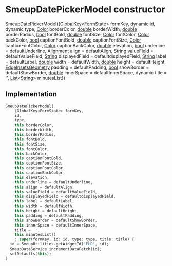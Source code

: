 


# SmeupDatePickerModel constructor







SmeupDatePickerModel({[GlobalKey](https://api.flutter.dev/flutter/widgets/GlobalKey-class.html)&lt;[FormState](https://api.flutter.dev/flutter/widgets/FormState-class.html)> formKey, dynamic id, dynamic type, [Color](https://api.flutter.dev/flutter/dart-ui/Color-class.html) borderColor, [double](https://api.flutter.dev/flutter/dart-core/double-class.html) borderWidth, [double](https://api.flutter.dev/flutter/dart-core/double-class.html) borderRadius, [bool](https://api.flutter.dev/flutter/dart-core/bool-class.html) fontBold, [double](https://api.flutter.dev/flutter/dart-core/double-class.html) fontSize, [Color](https://api.flutter.dev/flutter/dart-ui/Color-class.html) fontColor, [Color](https://api.flutter.dev/flutter/dart-ui/Color-class.html) backColor, [bool](https://api.flutter.dev/flutter/dart-core/bool-class.html) captionFontBold, [double](https://api.flutter.dev/flutter/dart-core/double-class.html) captionFontSize, [Color](https://api.flutter.dev/flutter/dart-ui/Color-class.html) captionFontColor, [Color](https://api.flutter.dev/flutter/dart-ui/Color-class.html) captionBackColor, [double](https://api.flutter.dev/flutter/dart-core/double-class.html) elevation, [bool](https://api.flutter.dev/flutter/dart-core/bool-class.html) underline = defaultUnderline, [Alignment](https://api.flutter.dev/flutter/painting/Alignment-class.html) align = defaultAlign, [String](https://api.flutter.dev/flutter/dart-core/String-class.html) valueField = defaultValueField, [String](https://api.flutter.dev/flutter/dart-core/String-class.html) displayedField = defaultdisplayedField, [String](https://api.flutter.dev/flutter/dart-core/String-class.html) label = defaultLabel, [double](https://api.flutter.dev/flutter/dart-core/double-class.html) width = defaultWidth, [double](https://api.flutter.dev/flutter/dart-core/double-class.html) height = defaultHeight, [EdgeInsetsGeometry](https://api.flutter.dev/flutter/painting/EdgeInsetsGeometry-class.html) padding = defaultPadding, [bool](https://api.flutter.dev/flutter/dart-core/bool-class.html) showBorder = defaultShowBorder, [double](https://api.flutter.dev/flutter/dart-core/double-class.html) innerSpace = defaultInnerSpace, dynamic title = '', [List](https://api.flutter.dev/flutter/dart-core/List-class.html)&lt;[String](https://api.flutter.dev/flutter/dart-core/String-class.html)> minutesList})





## Implementation

```dart
SmeupDatePickerModel(
    {GlobalKey<FormState> formKey,
    id,
    type,
    this.borderColor,
    this.borderWidth,
    this.borderRadius,
    this.fontBold,
    this.fontSize,
    this.fontColor,
    this.backColor,
    this.captionFontBold,
    this.captionFontSize,
    this.captionFontColor,
    this.captionBackColor,
    this.elevation,
    this.underline = defaultUnderline,
    this.align = defaultAlign,
    this.valueField = defaultValueField,
    this.displayedField = defaultdisplayedField,
    this.label = defaultLabel,
    this.width = defaultWidth,
    this.height = defaultHeight,
    this.padding = defaultPadding,
    this.showBorder = defaultShowBorder,
    this.innerSpace = defaultInnerSpace,
    title = '',
    this.minutesList})
    : super(formKey, id: id, type: type, title: title) {
  id = SmeupUtilities.getWidgetId('FLD', id);
  SmeupDataService.incrementDataFetch(id);
  setDefaults(this);
}
```







